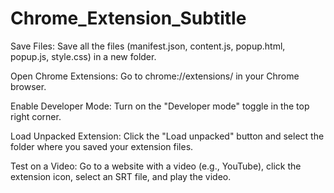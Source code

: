 # Chrome_Extension_Subtitle

Save Files: Save all the files (manifest.json, content.js, popup.html, popup.js, style.css) in a new folder.

Open Chrome Extensions: Go to chrome://extensions/ in your Chrome browser.

Enable Developer Mode: Turn on the "Developer mode" toggle in the top right corner.

Load Unpacked Extension: Click the "Load unpacked" button and select the folder where you saved your extension files.

Test on a Video: Go to a website with a video (e.g., YouTube), click the extension icon, select an SRT file, and play the video.

